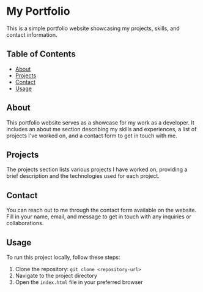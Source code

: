 # My Portfolio

This is a simple portfolio website showcasing my projects, skills, and contact information.

## Table of Contents

- [About](#about)
- [Projects](#projects)
- [Contact](#contact)
- [Usage](#usage)

## About

This portfolio website serves as a showcase for my work as a developer. It includes an about me section describing my skills and experiences, a list of projects I've worked on, and a contact form to get in touch with me.

## Projects

The projects section lists various projects I have worked on, providing a brief description and the technologies used for each project.

## Contact

You can reach out to me through the contact form available on the website. Fill in your name, email, and message to get in touch with any inquiries or collaborations.

## Usage

To run this project locally, follow these steps:

1. Clone the repository: `git clone <repository-url>`
2. Navigate to the project directory
3. Open the `index.html` file in your preferred browser


